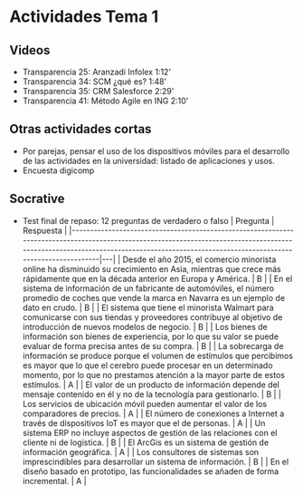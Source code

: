 # Actividades Tema 1

## Videos

- Transparencia 25: Aranzadi Infolex 1:12'
- Transparencia 34: SCM ¿qué es? 1:48'
- Transparencia 35: CRM Salesforce 2:29'
- Transparencia 41: Método Agile en ING 2:10'

## Otras actividades cortas

- Por parejas, pensar el uso de los dispositivos móviles para el desarrollo de las actividades en la universidad: listado de aplicaciones y usos. 
- Encuesta digicomp

## Socrative

- Test final de repaso: 12 preguntas de verdadero o falso
| Pregunta                                                              | Respuesta |
|--------------------------------------------------------------------------------------------------------------------------------------------------------------------------------------------------------------------------------------|---|
| Desde el año 2015, el comercio minorista online ha disminuido su crecimiento en Asia, mientras que crece más rápidamente que en la década anterior en Europa y América.                                                              | B |
| En el sistema de información de un fabricante de automóviles, el número promedio de coches que vende la marca en Navarra es un ejemplo de dato en crudo.                                                                             | B |
| El sistema que tiene el minorista Walmart para comunicarse con sus tiendas y proveedores contribuye al objetivo de introducción de nuevos modelos de negocio.                                                                        | B |
| Los bienes de información son bienes de experiencia, por lo que su valor se puede evaluar de forma precisa antes de su compra.                                                                                                       | B |
| La sobrecarga de información se produce porque el volumen de estímulos que percibimos es mayor que lo que el cerebro puede procesar en un determinado momento, por lo que no prestamos atención a la mayor parte de estos estímulos. | A |
| El valor de un producto de información depende del mensaje contenido en él y no de la tecnología para gestionarlo.                                                                                                                   | B |
| Los servicios de ubicación móvil pueden aumentar el valor de los comparadores de precios.                                                                                                                                            | A |
| El número de conexiones a Internet a través de dispositivos IoT es mayor que el de personas.                                                                                                                                         | A |
| Un sistema ERP no incluye aspectos de gestión de las relaciones con el cliente ni de logística.                                                                                                                                      | B |
| El ArcGis es un sistema de gestión de información geográfica.                                                                                                                                                                        | A |
| Los consultores de sistemas son imprescindibles para desarrollar un sistema de información.                                                                                                                                          | B |
| En el diseño basado en prototipo, las funcionalidades se añaden de forma incremental.                                                                                                                                                | A |
